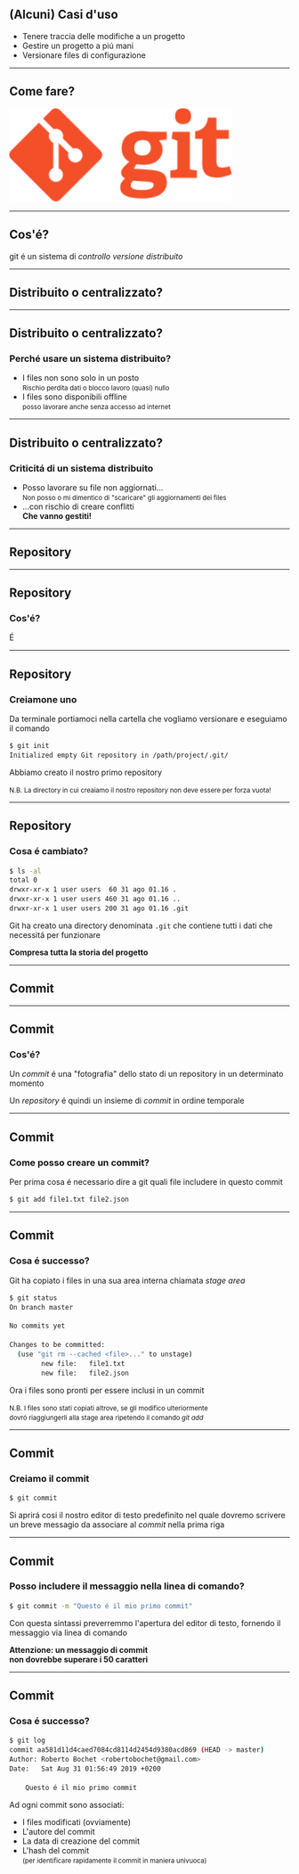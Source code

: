 ## (Alcuni) Casi d'uso

- Tenere traccia delle modifiche a un progetto <!-- .element: class="fragment" -->
- Gestire un progetto a piú mani <!-- .element: class="fragment" -->
- Versionare files di configurazione <!-- .element: class="fragment" -->

----

## Come fare?

<img src="/git-logo.svg" style="width: 400px;" /> <!-- .element: class="fragment" -->

---

## Cos'é?

git é un sistema di *controllo versione distribuito* 


---

## Distribuito o centralizzato?

----

## Distribuito o centralizzato?

### Perché usare un sistema distribuito?

- I files non sono solo in un posto <!-- .element: class="fragment" --><br/><small>Rischio perdita dati o blocco lavoro (quasi) nullo</small> <!-- .element: class="fragment" -->
- I files sono disponibili offline <!-- .element: class="fragment" --><br/><small>posso lavorare anche senza accesso ad internet</small> <!-- .element: class="fragment" -->

----

## Distribuito o centralizzato?

### Criticitá di un sistema distribuito

- Posso lavorare su file non aggiornati... <!-- .element: class="fragment" --><br/><small>Non posso o mi dimentico di "scaricare" gli aggiornamenti dei files</small> <!-- .element: class="fragment" -->
- ...con rischio di creare conflitti <!-- .element: class="fragment" --><br/>**Che vanno gestiti!** <!-- .element: class="fragment" style="color:red;" -->

---

## Repository

----

## Repository

### Cos'é?

É 

----

## Repository

### Creiamone uno

Da terminale portiamoci nella cartella che vogliamo versionare e eseguiamo il comando

```bash
$ git init
Initialized empty Git repository in /path/project/.git/
```

Abbiamo creato il nostro primo repository

<small>N.B. La directory in cui creaiamo il nostro repository non deve essere per forza vuota!</small>

----

## Repository

### Cosa é cambiato?

```bash
$ ls -al
total 0
drwxr-xr-x 1 user users  60 31 ago 01.16 .
drwxr-xr-x 1 user users 460 31 ago 01.16 ..
drwxr-xr-x 1 user users 200 31 ago 01.16 .git
```

Git ha creato una directory denominata `.git` che contiene tutti i dati che necessitá per funzionare

**Compresa tutta la storia del progetto**


---

## Commit

----

## Commit

### Cos'é?

Un *commit* é una "fotografia" dello stato di un repository in un determinato momento

Un *repository* é quindi un insieme di *commit* in ordine temporale

----

## Commit

### Come posso creare un commit?

Per prima cosa é necessario dire a git quali file includere in questo commit

```bash
$ git add file1.txt file2.json
```

----

## Commit

### Cosa é successo?

Git ha copiato i files in una sua area interna chiamata *stage area*

```bash
$ git status
On branch master

No commits yet

Changes to be committed:
  (use "git rm --cached <file>..." to unstage)
        new file:   file1.txt
        new file:   file2.json
```

Ora i files sono pronti per essere inclusi in un commit

<small>N.B. I files sono stati copiati altrove, se gli modifico ulteriormente<br/> dovró riaggiungerli alla stage area ripetendo il comando *git add*</small>

----

## Commit

### Creiamo il commit

```bash
$ git commit
```

Si aprirá cosi il nostro editor di testo predefinito nel quale dovremo scrivere un breve messagio da associare al *commit* nella prima riga

----

## Commit

### Posso includere il messaggio nella linea di comando?

```bash
$ git commit -m "Questo é il mio primo commit"
```

Con questa sintassi preverremmo l'apertura del editor di testo, fornendo il messaggio via linea di comando

**Attenzione: un messaggio di commit<br/>non dovrebbe superare i 50 caratteri**

----

## Commit

### Cosa é successo?

```bash
$ git log
commit aa581d11d4caed7084cd8114d2454d9380acd869 (HEAD -> master)
Author: Roberto Bochet <robertobochet@gmail.com>
Date:   Sat Aug 31 01:56:49 2019 +0200

    Questo é il mio primo commit
```

Ad ogni commit sono associati: <!-- .element: class="fragment" -->
- I files modificati (ovviamente) <!-- .element: class="fragment" -->
- L'autore del commit <!-- .element: class="fragment" -->
- La data di creazione del commit <!-- .element: class="fragment" -->
- L'hash del commit  <!-- .element: class="fragment" --><br/><small>(per identificare rapidamente il commit in maniera univuoca) </small> <!-- .element: class="fragment" -->